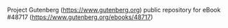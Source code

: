 Project Gutenberg (https://www.gutenberg.org) public repository for eBook #48717 (https://www.gutenberg.org/ebooks/48717)

